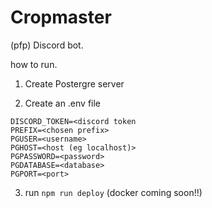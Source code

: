 # Cropmaster
(pfp) Discord bot. <insert invite link>

how to run.

1) Create Postergre server

2) Create an .env file

```
DISCORD_TOKEN=<discord token
PREFIX=<chosen prefix>
PGUSER=<username>
PGHOST=<host (eg localhost)>
PGPASSWORD=<password>
PGDATABASE=<database>
PGPORT=<port>
```

3) run `npm run deploy` (docker coming soon!!)
